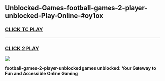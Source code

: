 
## Unblocked-Games-football-games-2-player-unblocked-Play-Online-#oy1ox
<h3>
<a href="https://premium.freeplayer.one?title=football-games-2-player-unblocked&ref=27F">CLICK TO PLAY</a></h3>
<hr>

<h3>
<a href="https://premium.freeplayer.one?title=football-games-2-player-unblocked&ref=27F">CLICK 2 PLAY</a>
  
</h3>

<a href="https://premium.freeplayer.one?title=football-games-2-player-unblocked&ref=27F"><img src="https://clearcache.store/games.png"></a>


**football-games-2-player-unblocked games unblocked: Your Gateway to Fun and Accessible Online Gaming**
